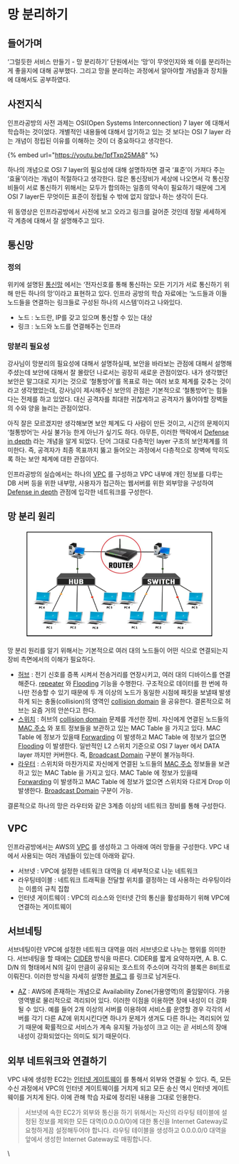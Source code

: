 # 망 분리하기

## 들어가며 <a href="#0" id="0"></a>

‘그럴듯한 서비스 만들기 - 망 분리하기’ 단원에서는 ‘망’이 무엇인지와 왜 이를 분리하는게 좋을지에 대해 공부했다. 그리고 망을 분리하는 과정에서 알아야할 개념들과 장치들에 대해서도 공부하였다.

## 사전지식 <a href="#1" id="1"></a>

인프라공방의 사전 과제는 OSI(Open Systems Interconnection) 7 layer 에 대해서 학습하는 것이었다. 개별적인 내용들에 대해서 암기하고 있는 것 보다는 OSI 7 layer 라는 개념이 정립된 이유를 이해하는 것이 더 중요하다고 생각한다.

{% embed url="https://youtu.be/1pfTxp25MA8" %}

하나의 개념으로 OSI 7 layer의 필요성에 대해 설명하자면 결국 ‘표준’이 가져다 주는 ‘효율’이라는 개념이 적절하다고 생각한다. 많은 통신장비가 세상에 나오면서 각 통신장비들이 서로 통신하기 위해서는 모두가 합의하는 일종의 약속이 필요하기 때문에 그게 OSI 7 layer든 무엇이든 표준이 정립될 수 밖에 없지 않았나 하는 생각이 든다.

위 동영상은 인프라공방에서 사전에 보고 오라고 링크를 걸어준 것인데 정말 세세하게 각 계층에 대해서 잘 설명해주고 있다.

## 통신망 <a href="#2" id="2"></a>

### **정의**

위키에 설명된 [통신망](https://namu.wiki/w/%ED%86%B5%EC%8B%A0%EB%A7%9D) 에서는 ‘전자신호를 통해 통신하는 모든 기기가 서로 통신하기 위해 만든 하나의 망’이라고 표현하고 있다. 인프라 공방의 학습 자료에는 ‘노드들과 이들 노드들을 연결하는 링크들로 구성된 하나의 시스템’이라고 나와있다.

* 노드 : 노드란, IP를 갖고 있으며 통신할 수 있는 대상
* 링크 : 노드와 노드를 연결해주는 인프라

### **망분리 필요성**

강사님이 망분리의 필요성에 대해서 설명하실때, 보안을 바라보는 관점에 대해서 설명해주셨는데 보안에 대해서 잘 몰랐던 나로서는 굉장히 새로운 관점이었다. 내가 생각했던 보안은 말그대로 지키는 것으로 ‘철통방어’를 목표로 하는 여러 보호 체계를 갖추는 것이라고 생각했었는데, 강사님이 제시해주신 보안의 관점은 기본적으로 ‘철통방어’는 힘들다는 전제를 하고 있었다. 대신 공격자를 최대한 귀찮게하고 공격자가 뚫어야할 장벽들의 수와 양을 늘리는 관점이었다.

아직 잘은 모르겠지만 생각해보면 보안 체계도 다 사람이 만든 것이고, 시간의 문제이지 ‘철통방어’는 사실 불가능 한게 아닌가 싶기도 하다. 아무튼, 이러한 맥락에서 [Defense in depth](https://en.wikipedia.org/wiki/Defense\_in\_depth\_\(computing\)) 라는 개념을 알게 되었다. 단어 그대로 다층적인 layer 구조의 보안체계를 의미한다. 즉, 공격자가 최종 목표까지 뚫고 들어오는 과정에서 다층적으로 장벽에 막히도록 하는 보안 체계에 대한 관점이다.

인프라공방의 실습에서는 하나의 [VPC](https://docs.aws.amazon.com/ko\_kr/vpc/latest/userguide/what-is-amazon-vpc.html) 를 구성하고 VPC 내부에 개인 정보를 다루는 DB 서버 등을 위한 내부망, 사용자가 접근하는 웹서버를 위한 외부망을 구성하여 [Defense in depth](https://en.wikipedia.org/wiki/Defense\_in\_depth\_\(computing\)) 관점에 입각한 네트워크를 구성한다.

## 망 분리 원리 <a href="#3" id="3"></a>

<figure><img src="../../.gitbook/assets/image (1) (1).png" alt=""><figcaption></figcaption></figure>

망 분리 원리를 알기 위해서는 기본적으로 여러 대의 노드들이 어떤 식으로 연결되는지 장비 측면에서의 이해가 필요하다.

* [허브](https://ko.wikipedia.org/wiki/%EC%9D%B4%EB%8D%94%EB%84%B7\_%ED%97%88%EB%B8%8C) : 전기 신호를 증폭 시켜서 전송거리를 연장시키고, 여러 대의 디바이스를 연결해준다. [repeater](https://ko.wikipedia.org/wiki/%EC%A4%91%EA%B3%84%EA%B8%B0) 와 [Flooding](https://en.wikipedia.org/wiki/Flooding\_\(computer\_networking\)) 기능을 수행한다. 구조적으로 데이터를 한 번에 하나만 전송할 수 있기 때문에 두 개 이상의 노드가 동일한 시점에 패킷을 보낼때 발생하게 되는 충돌(collision)의 영역인 [collision domain](https://en.wikipedia.org/wiki/Collision\_domain) 을 공유한다. 결론적으로 허브는 요즘 거의 안쓴다고 한다.
* [스위치](https://ko.wikipedia.org/wiki/%EB%84%A4%ED%8A%B8%EC%9B%8C%ED%81%AC\_%EC%8A%A4%EC%9C%84%EC%B9%98) : 허브의 [collision domain](https://en.wikipedia.org/wiki/Collision\_domain) 문제를 개선한 장비. 자신에게 연결된 노드들의 [MAC 주소](https://ko.wikipedia.org/wiki/MAC\_%EC%A3%BC%EC%86%8C) 와 포트 정보들을 보관하고 있는 MAC Table 을 가지고 있다. MAC Table 에 정보가 있을때 [Forwarding](https://en.wikipedia.org/wiki/Packet\_forwarding) 이 발생하고 MAC Table 에 정보가 없으면 [Flooding](https://en.wikipedia.org/wiki/Flooding\_\(computer\_networking\)) 이 발생한다. 일반적인 L2 스위치 기준으로 OSI 7 layer 에서 DATA layer 까지만 커버한다. 즉, [Broadcast Domain](https://en.wikipedia.org/wiki/Broadcast\_domain) 구분이 불가능하다.
* [라우터](https://ko.wikipedia.org/wiki/%EB%9D%BC%EC%9A%B0%ED%84%B0) : 스위치와 마찬가지로 자신에게 연결된 노드들의 [MAC 주소](https://ko.wikipedia.org/wiki/MAC\_%EC%A3%BC%EC%86%8C) 정보들을 보관하고 있는 MAC Table 을 가지고 있다. MAC Table 에 정보가 있을때 [Forwarding](https://en.wikipedia.org/wiki/Packet\_forwarding) 이 발생하고 MAC Table 에 정보가 없으면 스위치와 다르게 Drop 이 발생한다. [Broadcast Domain](https://en.wikipedia.org/wiki/Broadcast\_domain) 구분이 가능.

결론적으로 하나의 망은 라우터와 같은 3계층 이상의 네트워크 장비를 통해 구성한다.

## VPC <a href="#4-vpc" id="4-vpc"></a>

인프라공방에서는 AWS의 [VPC](https://docs.aws.amazon.com/ko\_kr/vpc/latest/userguide/what-is-amazon-vpc.html) 를 생성하고 그 아래에 여러 망들을 구성한다. VPC 내에서 사용되는 여러 개념들이 있는데 아래와 같다.

* 서브넷 : VPC에 설정한 네트워크 대역을 더 세부적으로 나눈 네트워크
* 라우팅테이블 : 네트워크 트래픽을 전달할 위치를 결정하는 데 사용하는 라우팅이라는 이름의 규칙 집합
* 인터넷 게이트웨이 : VPC의 리소스와 인터넷 간의 통신을 활성화하기 위해 VPC에 연결하는 게이트웨이

## 서브네팅 <a href="#5" id="5"></a>

서브네팅이란 VPC에 설정한 네트워크 대역을 여러 서브넷으로 나누는 행위를 의미한다. 서브네팅을 할 때에는 [CIDER](https://ko.wikipedia.org/wiki/%EC%82%AC%EC%9D%B4%EB%8D%94\_\(%EB%84%A4%ED%8A%B8%EC%9B%8C%ED%82%B9\)) 방식을 따른다. CIDER를 짧게 요약하자면, A. B. C. D/N 의 형태에서 N의 길이 만큼이 공유되는 호스트의 주소이며 각각의 블록은 8비트로 이뤄진다. 이러한 방식을 자세히 설명한 [블로그](https://blog.naver.com/ncloud24/221208338209) 를 링크로 남겨둔다.

* [AZ](https://docs.aws.amazon.com/ko\_kr/AWSEC2/latest/UserGuide/using-regions-availability-zones.html#concepts-availability-zones) : AWS에 존재하는 개념으로 Availability Zone(가용영역)의 줄임말이다. 가용 영역별로 물리적으로 격리되어 있다. 이러한 이점을 이용하면 장애 내성이 더 강화될 수 있다. 예를 들어 2개 이상의 서버를 이용하여 서비스를 운영할 경우 각각의 서버를 각기 다른 AZ에 위치시킨다면 하나가 문제가 생겨도 다른 하나는 격리되어 있기 때문에 확률적으로 서비스가 계속 유지될 가능성이 크고 이는 곧 서비스의 장애내성이 강화되었다는 의미도 되기 때문이다.

## 외부 네트워크와 연결하기 <a href="#6" id="6"></a>

VPC 내에 생성한 EC2는 [인터넷 게이트웨이](https://docs.aws.amazon.com/ko\_kr/vpc/latest/userguide/VPC\_Internet\_Gateway.html) 를 통해서 외부와 연결될 수 있다. 즉, 모든 수신 과정에서 VPC의 인터넷 게이트웨이를 거치게 되고 모든 송신 역시 인터넷 게이트웨이를 거치게 된다. 이에 관해 학습 자료에 정리된 내용을 그대로 인용한다.

> 서브넷에 속한 EC2가 외부와 통신을 하기 위해서는 자신의 라우팅 테이블에 설정된 정보를 제외한 모든 대역(0.0.0.0/0)에 대한 통신을 Internet Gateway로 요청하게끔 설정해두어야 합니다. 라우팅 테이블을 생성하고 0.0.0.0/0 대역을 앞에서 생성한 Internet Gateway로 매핑합니다.

\
